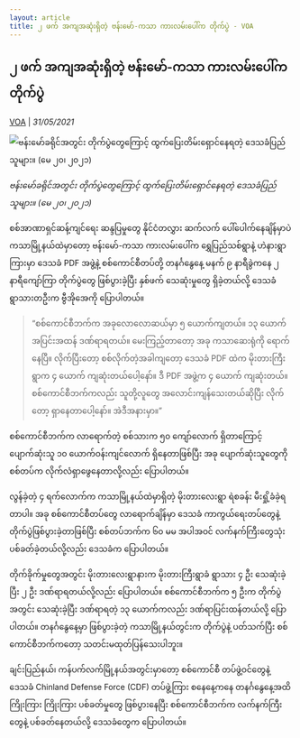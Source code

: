 ```yaml
---
layout: article
title: ၂ ဖက် အကျအဆုံးရှိတဲ့ ဗန်းမော်-ကသာ ကားလမ်းပေါ်က တိုက်ပွဲ - VOA
---
```


## ၂ ဖက် အကျအဆုံးရှိတဲ့ ဗန်းမော်-ကသာ ကားလမ်းပေါ်က တိုက်ပွဲ

[VOA](https://burmese.voanews.com/a/bamaw-kathar-attacked/5910540.html) | _31/05/2021_
        
![ဗန်းမော်ခရိုင်အတွင်း တိုက်ပွဲတွေကြောင့် ထွက်ပြေးတိမ်းရှောင်နေရတဲ့ ဒေသခံပြည်သူများ။ (မေ ၂၀၊ ၂၀၂၁)](https://gdb.voanews.com/114A7B56-19A6-40B8-BB80-70EC4DFBC65C_w1080_h608_s.jpg)

_ဗန်းမော်ခရိုင်အတွင်း တိုက်ပွဲတွေကြောင့် ထွက်ပြေးတိမ်းရှောင်နေရတဲ့ ဒေသခံပြည်သူများ။ (မေ ၂၀၊ ၂၀၂၁)_

စစ်အာဏာရှင်ဆန့်ကျင်ရေး ဆန္ဒပြမှုတွေ နိုင်ငံတလွှား ဆက်လက် ပေါ်ပေါက်နေချိန်မှာပဲ ကသာမြို့နယ်ထဲမှာတော့ ဗန်းမော်-ကသာ ကားလမ်းပေါ်က ရွှေပြည်သစ်ရွာနဲ့ ဟဲနားရွာကြားမှာ ဒေသခံ PDF အဖွဲ့နဲ့ စစ်ကောင်စီတပ်တို့ တနင်္ဂနွေနေ့ မနက် ၉ နာရီခွဲကနေ ၂ နာရီကျော်ကြာ တိုက်ပွဲတွေ ဖြစ်ပွားခဲ့ပြီး နှစ်ဖက် သေဆုံးမှုတွေ ရှိခဲ့တယ်လို့ ဒေသခံ ရွာသားတဦးက ဗွီအိုအေကို ပြောပါတယ်။

> “စစ်ကောင်စီဘက်က အခုလောလောဆယ်မှာ ၅ ယောက်ကျတယ်။ ၁၃ ယောက် အပြင်းအထန် ဒဏ်ရာရတယ်။ မေးကြည့်တာတော့ အခု ကသာဆေးရုံကို ရောက်နေပြီ။ လိုက်ပြီးတော့ စစ်လိုက်တဲ့အခါကျတော့ ဒေသခံ PDF ထဲက မိုးတားကြီးရွာက ၄ ယောက် ကျဆုံးတယ်ပေါ့နော်။ ဒီ PDF အဖွဲ့က ၄ ယောက် ကျဆုံးတယ်။ စစ်ကောင်စီဘက်ကလည်း သူတို့လူတွေ အလောင်းကျန်သေးတယ်ဆိုပြီး လိုက်တော့ ရှာနေတာပေါ့နော်။ အဲဒီအနားမှာ။”

စစ်ကောင်စီဘက်က လာရောက်တဲ့ စစ်သားက ၅၀ ကျော်လောက် ရှိတာကြောင့် ပျောက်ဆုံးသူ ၁၀ ယောက်ဝန်းကျင်လောက် ရှိနေတာဖြစ်ပြီး အခု ပျောက်ဆုံးသူတွေကို စစ်တပ်က လိုက်လံရှာဖွေနေတာလို့လည်း ပြောပါတယ်။

လွန်ခဲ့တဲ့ ၄ ရက်လောက်က ကသာမြို့နယ်ထဲမှာရှိတဲ့ မိုးတားလေးရွာ ရဲစခန်း မီးရှို့ခံခဲ့ရတာပါ။ အခု စစ်ကောင်စီတပ်တွေ လာရောက်ချိန်မှာ ဒေသခံ ကာကွယ်ရေးတပ်တွေနဲ့ တိုက်ပွဲဖြစ်ပွားခဲ့တာဖြစ်ပြီး စစ်တပ်ဘက်က ၆၀ မမ အပါအဝင် လက်နက်ကြီးတွေသုံး ပစ်ခတ်ခဲ့တယ်လို့လည်း ဒေသခံက ပြောပါတယ်။

တိုက်ခိုက်မှုတွေအတွင်း မိုးတားလေးရွာနားက မိုးတားကြီးရွာခံ ရွာသား ၄ ဦး သေဆုံးခဲ့ပြီး ၂ ဦး ဒဏ်ရာရတယ်လို့လည်း ပြောပါတယ်။ စစ်ကောင်စီဘက်က ၅ ဦးက တိုက်ပွဲအတွင်း သေဆုံးခဲ့ပြီး ဒဏ်ရာရတဲ့ ၁၃ ယောက်ကလည်း ဒဏ်ရာပြင်းထန်တယ်လို့ ပြောပါတယ်။ တနင်္ဂနွေနေ့မှာ ဖြစ်ပွားခဲ့တဲ့ ကသာမြို့နယ်တွင်းက တိုက်ပွဲနဲ့ ပတ်သက်ပြီး စစ်ကောင်စီဘက်ကတော့ သတင်းမထုတ်ပြန်သေးပါဘူး။

ချင်းပြည်နယ်၊ ကန်ပက်လက်မြို့နယ်အတွင်းမှာတော့ စစ်ကောင်စီ တပ်ဖွဲ့ဝင်တွေနဲ့ ဒေသခံ Chinland Defense Force (CDF) တပ်ဖွဲ့ကြား စနေနေ့ကနေ တနင်္ဂနွေနေ့အထိ ကြိုးကြား ကြိုးကြား ပစ်ခတ်မှုတွေ ဖြစ်ပွားနေပြီး စစ်ကောင်စီဘက်က လက်နက်ကြီးတွေနဲ့ ပစ်ခတ်နေတယ်လို့ ဒေသခံတွေက ပြောပါတယ်။